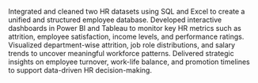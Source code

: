 Integrated and cleaned two HR datasets using SQL and Excel to create a unified and structured employee database. 
Developed interactive dashboards in Power BI and Tableau to monitor key HR metrics such as attrition, employee satisfaction, income levels, and performance ratings.
Visualized department-wise attrition, job role distributions, and salary trends to uncover meaningful workforce patterns. 
Delivered strategic insights on employee turnover, work-life balance, and promotion timelines to support data-driven HR decision-making.

